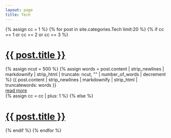 ```yaml
---
layout: page
title: Tech
---
```


{% assign cc = 1 %}
{% for post in site.categories.Tech limit:20 %}
  {% if cc == 1 or cc == 2 or cc == 3 %}
    <h1>
      <a href="{{ post.url }}">{{ post.title }}</a>
    </h1>
      {% assign ncut = 500 %}
      {% assign words = post.content | strip_newlines | markdownify | strip_html | truncate: ncut, "" | number_of_words | decrement %}
      {{ post.content | strip_newlines | markdownify | strip_html | truncatewords: words }}
    <div>
      <a href='{{ post.url }}'>read more</a>
    </div>
    {% assign cc = cc | plus: 1 %}
  {% else %}
    <h1>
      <a href="{{ post.url }}">{{ post.title }}</a>
    </h1>
  {% endif %}
{% endfor %}
